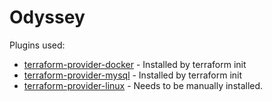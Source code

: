 Odyssey
=======

Plugins used:

- [terraform-provider-docker][terraform-provider-docker] - Installed by terraform init
- [terraform-provider-mysql][terraform-provider-mysql] - Installed by terraform init
- [terraform-provider-linux][terraform-provider-linux] - Needs to be manually installed.

[terraform-provider-docker]: https://github.com/terraform-providers/terraform-provider-docker
[terraform-provider-mysql]: https://github.com/terraform-providers/terraform-provider-mysql
[terraform-provider-linux]: https://github.com/mavidser/terraform-provider-linux